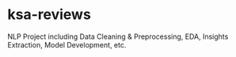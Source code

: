 # ksa-reviews
NLP Project including Data Cleaning &amp; Preprocessing, EDA, Insights Extraction, Model Development, etc.
